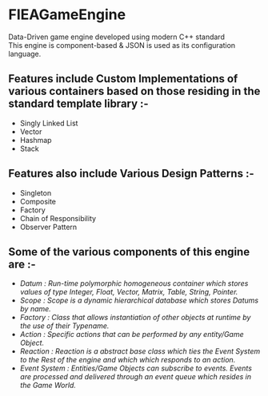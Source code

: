 # FIEAGameEngine
Data-Driven game engine developed using modern C++ standard  
This engine is component-based & JSON is used as its configuration language.

## Features include Custom Implementations of various containers based on those residing in the standard template library :-
- Singly Linked List  
- Vector  
- Hashmap  
- Stack  

## Features also include Various Design Patterns :-
- Singleton  
- Composite  
- Factory  
- Chain of Responsibility  
- Observer Pattern  

## Some of the various components of this engine are :-
- *Datum : Run-time polymorphic homogeneous container which stores values of type Integer, Float, Vector, Matrix, Table, String, Pointer.*  
- *Scope : Scope is a dynamic hierarchical database which stores Datums by name.*  
- *Factory : Class that allows instantiation of other objects at runtime by the use of their Typename.*   
- *Action : Specific actions that can be performed by any entity/Game Object.*  
- *Reaction : Reaction is a abstract base class which ties the Event System to the Rest of the engine and which which responds to an action.*  
- *Event System : Entities/Game Objects can subscribe to events. Events are processed and delivered through an event queue which resides in the Game World.*  
 
